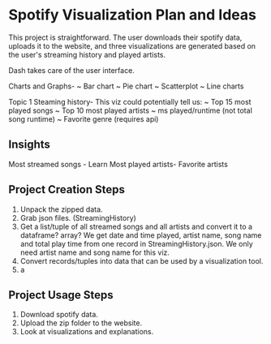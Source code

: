 
# Spotify Visualization Plan and Ideas

This project is straightforward. The user downloads their spotify data, uploads it to the website, and three visualizations are generated based on the user's streaming history and played artists.

Dash takes care of the user interface.

Charts and Graphs-
~ Bar chart
~ Pie chart
~ Scatterplot
~ Line charts

Topic 1 Steaming history- This viz could potentially tell us:
~ Top 15 most played songs
~ Top 10 most played artists
~ ms played/runtime (not total song runtime)
~ Favorite genre (requires api)

## Insights

Most streamed songs - Learn
Most played artists-
Favorite artists

## Project Creation Steps

1. Unpack the zipped data.
2. Grab json files. (StreamingHistory)
3. Get a list/tuple of all streamed songs and all artists and convert it to a dataframe? array?
We get date and time played, artist name, song name and total play time from one
record in StreamingHistory.json. We only need artist name and song name for this viz.
4. Convert records/tuples into data that can be used by a visualization tool.
5. a

## Project Usage Steps

1. Download spotify data.
2. Upload the zip folder to the website.
3. Look at visualizations and explanations.
